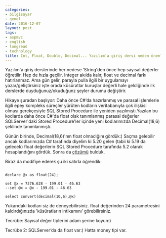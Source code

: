 ```yaml
---
categories:
- bilgisayar
- genel
date: 2016-12-07
layout: post
tags:
- aspmvc
- english
- longread
- technology
title: Int, Float, Double, Decimal... Yazılım’a giriş dersi neden önemlidir.
---
```


Yazılım'a giriş derslerinde her nedese ‘String'den önce hep sayısal değerler öğretilir. Hep de hızla geçilir. Integer akılda kalır, float ve decimal farkı hatırlanmaz. Ama gün gelir, parayla pulla ilgili bir uygulamayı yazar/geliştirsiniz işte orada küsüratlar kuruşlar değerli hale geldiğinde ilk derslerde duyduğunuz/okuduğunz şeyler durumu değiştirir.

Hikaye şuradan başlıyor: Daha önce C#‘da hazırlanmış ve parasal işlemlerle ilgili epey kompleks süreçler yürüten kodların veritabanıyla çok ilişkisi olması gerekçesiyle SQL Stored Procedure ile yeniden yazılmıştı.Yazılan bu kodlarda daha önce C#'da float olak tanımlanmış parasal değerler SQLServer'daki Stored Procedure'ler içinde yeni kodlarımızda Decimal(18,6) şeklinde tanımlanmıştı.

Günün birinde, Decimal(18,6)'nın float olmadığını gördük:) Saçma gelebilir ancak kodlarımızda C# tarafında diyelim ki 5.20 gelen (tabii ki 5.19 da gelecek) float değerlerin SQL Stored Procedure tarafında 5.2 olarak hesaplandığını gördük. Sonra da [çözümü](http://dba.stackexchange.com/questions/56451/float-datatype-with-2-digits-after-decimal-point/56453#56453?newreg=4548ccdc01db40f2be964bbf6e2ec40f) bulduk.

Biraz da modifiye ederek şu iki satırla öğrendik:

```

declare @x as float(24);

set @x = 7376.628 - 199.01 - 46.63
--set @x = @x - 199.01 - 46.63

select convert(decimal(10,6),@x)

```

Yukarıdaki kodları siz de deneyebilirsiniz. float değerinden 24 parametresini kaldırdığınızda 'küsüratların intikamını’ görebilirsiniz.

Tecrübe: Sayısal değer tiplerini adam yerine koyun:)

Tecrübe 2: SQLServer’da da float var:) Hatta money tipi var.
